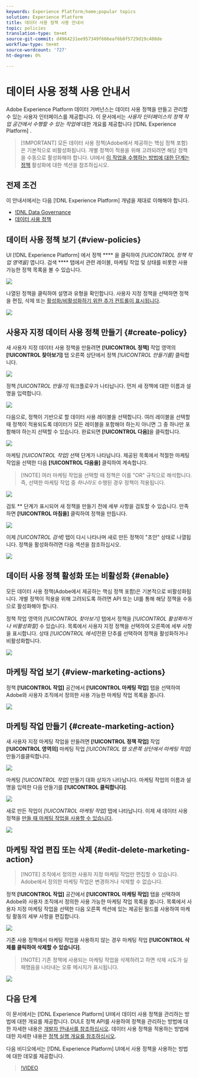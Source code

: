 ```yaml
---
keywords: Experience Platform;home;popular topics
solution: Experience Platform
title: 데이터 사용 정책 사용 안내서
topic: policies
translation-type: tm+mt
source-git-commit: d4964231ee957349f666eaf6b0f5729d19c408de
workflow-type: tm+mt
source-wordcount: '727'
ht-degree: 0%

---
```



# 데이터 사용 정책 사용 안내서

Adobe Experience Platform 데이터 거버넌스는 데이터 사용 정책을 만들고 관리할 수 있는 사용자 인터페이스를 제공합니다. 이 문서에서는 _사용자 인터페이스의 정책 작업 공간에서 수행할 수 있는 작업에_ 대한 개요를 제공합니다 [!DNL Experience Platform] .

>[!IMPORTANT] 모든 데이터 사용 정책(Adobe에서 제공하는 핵심 정책 포함)은 기본적으로 비활성화됩니다. 개별 정책이 적용을 위해 고려되려면 해당 정책을 수동으로 활성화해야 합니다. UI에서 [이 작업을 수행하는 방법에 대한 단계는 정책](#enable) 활성화에 대한 섹션을 참조하십시오.

## 전제 조건

이 안내서에서는 다음 [!DNL Experience Platform] 개념을 제대로 이해해야 합니다.

- [!DNL Data Governance](../home.md)
- [데이터 사용 정책](./overview.md)

## 데이터 사용 정책 보기 {#view-policies}

UI [!DNL Experience Platform] 에서 정책 **** 을 클릭하여 *[!UICONTROL 정책 작업 영역을]* 엽니다. 검색 **** 탭에서 관련 레이블, 마케팅 작업 및 상태를 비롯한 사용 가능한 정책 목록을 볼 수 있습니다.

![](../images/policies/browse-policies.png)

나열된 정책을 클릭하여 설명과 유형을 확인합니다. 사용자 지정 정책을 선택하면 정책을 편집, 삭제 또는 [활성화/비활성화하기 위한 추가 컨트롤이 표시됩니다](#enable).

![](../images/policies/policy-details.png)

## 사용자 지정 데이터 사용 정책 만들기 {#create-policy}

새 사용자 지정 데이터 사용 정책을 만들려면 **[!UICONTROL 정책]** 작업 영역의 **[!UICONTROL 찾아보기]** 탭 오른쪽 상단에서 정책 *[!UICONTROL 만들기를]* 클릭합니다.

![](../images/policies/create-policy-button.png)

정책 *[!UICONTROL 만들기]* 워크플로우가 나타납니다. 먼저 새 정책에 대한 이름과 설명을 입력합니다.

![](../images/policies/create-policy-description.png)

다음으로, 정책이 기반으로 할 데이터 사용 레이블을 선택합니다. 여러 레이블을 선택할 때 정책이 적용되도록 데이터가 모든 레이블을 포함해야 하는지 아니면 그 중 하나만 포함해야 하는지 선택할 수 있습니다. 완료되면 **[!UICONTROL 다음]**&#x200B;을 클릭합니다.

![](../images/policies/add-labels.png)

마케팅 *[!UICONTROL 작업]* 선택 단계가 나타납니다. 제공된 목록에서 적절한 마케팅 작업을 선택한 다음 **[!UICONTROL 다음을]** 클릭하여 계속합니다.

>[!NOTE] 여러 마케팅 작업을 선택할 때 정책은 이를 &quot;OR&quot; 규칙으로 해석합니다. 즉, 선택한 마케팅 작업 중 _하나라도_ 수행된 경우 정책이 적용됩니다.

![](../images/policies/add-marketing-actions.png)

검토 ** 단계가 표시되어 새 정책을 만들기 전에 세부 사항을 검토할 수 있습니다. 만족하면 **[!UICONTROL 마침을]** 클릭하여 정책을 만듭니다.

![](../images/policies/policy-review.png)

이제 *[!UICONTROL 검색]* 탭이 다시 나타나며 새로 만든 정책이 &quot;초안&quot; 상태로 나열됩니다. 정책을 활성화하려면 다음 섹션을 참조하십시오.

![](../images/policies/created-policy.png)

## 데이터 사용 정책 활성화 또는 비활성화 {#enable}

모든 데이터 사용 정책(Adobe에서 제공하는 핵심 정책 포함)은 기본적으로 비활성화됩니다. 개별 정책이 적용을 위해 고려되도록 하려면 API 또는 UI를 통해 해당 정책을 수동으로 활성화해야 합니다.

정책 작업 영역의 *[!UICONTROL 찾아보기]* 탭에서 정책을 *[!UICONTROL 활성화하거나 비활성화할]* 수 있습니다. 목록에서 사용자 지정 정책을 선택하여 오른쪽에 세부 사항을 표시합니다. 상태 *[!UICONTROL 에서]*&#x200B;전환 단추를 선택하여 정책을 활성화하거나 비활성화합니다.

![](../images/policies/enable-policy.png)

## 마케팅 작업 보기 {#view-marketing-actions}

정책 **[!UICONTROL 작업]** 공간에서 **[!UICONTROL 마케팅 작업]** 탭을 선택하여 Adobe와 사용자 조직에서 정의한 사용 가능한 마케팅 작업 목록을 봅니다.

![](../images/policies/marketing-actions.png)

## 마케팅 작업 만들기 {#create-marketing-action}

새 사용자 지정 마케팅 작업을 만들려면 **[!UICONTROL 정책 작업]** 작업 **[!UICONTROL 영역의]** 마케팅 작업 *[!UICONTROL 탭 오른쪽 상단에서 마케팅 작업]* 만들기를클릭합니다.

![](../images/policies/create-marketing-action.png)

마케팅 *[!UICONTROL 작업]* 만들기 대화 상자가 나타납니다. 마케팅 작업의 이름과 설명을 입력한 다음 만들기를 **[!UICONTROL 클릭합니다]**.

![](../images/policies/create-marketing-action-details.png)

새로 만든 작업이 *[!UICONTROL 마케팅 작업]* 탭에 나타납니다. 이제 새 데이터 사용 정책을 [만들 때 마케팅 작업을 사용할 수 있습니다](#create-policy).

![](../images/policies/created-marketing-action.png)

## 마케팅 작업 편집 또는 삭제 {#edit-delete-marketing-action}

>[!NOTE] 조직에서 정의한 사용자 지정 마케팅 작업만 편집할 수 있습니다. Adobe에서 정의한 마케팅 작업은 변경하거나 삭제할 수 없습니다.

정책 **[!UICONTROL 작업]** 공간에서 **[!UICONTROL 마케팅 작업]** 탭을 선택하여 Adobe와 사용자 조직에서 정의한 사용 가능한 마케팅 작업 목록을 봅니다. 목록에서 사용자 지정 마케팅 작업을 선택한 다음 오른쪽 섹션에 있는 제공된 필드를 사용하여 마케팅 활동의 세부 사항을 편집합니다.

![](../images/policies/edit-marketing-action.png)

기존 사용 정책에서 마케팅 작업을 사용하지 않는 경우 마케팅 작업 **[!UICONTROL 삭제를 클릭하여 삭제할 수 있습니다]**.

>[!NOTE] 기존 정책에 사용되는 마케팅 작업을 삭제하려고 하면 삭제 시도가 실패했음을 나타내는 오류 메시지가 표시됩니다.

![](../images/policies/delete-marketing-action.png)

## 다음 단계

이 문서에서는 [!DNL Experience Platform] UI에서 데이터 사용 정책을 관리하는 방법에 대한 개요를 제공합니다. DULE 정책 API를 사용하여 정책을 관리하는 방법에 대한 자세한 내용은 [개발자 안내서를 참조하십시오](../api/getting-started.md). 데이터 사용 정책을 적용하는 방법에 대한 자세한 내용은 [정책 실행 개요를 참조하십시오](../enforcement/overview.md).

다음 비디오에서는 [!DNL Experience Platform] UI에서 사용 정책을 사용하는 방법에 대한 데모를 제공합니다.

>[!VIDEO](https://video.tv.adobe.com/v/32977?quality=12&learn=on)